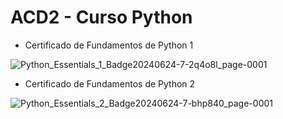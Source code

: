 # ACD2 - Curso Python


* Certificado de Fundamentos de Python 1
  
![Python_Essentials_1_Badge20240624-7-2q4o8l_page-0001](https://github.com/mariaechm/ACD-2---Curso-Python/assets/166523237/6fd48d98-c774-49e2-addb-55030a0a3585)



* Certificado de Fundamentos de Python 2
  
![Python_Essentials_2_Badge20240624-7-bhp840_page-0001](https://github.com/mariaechm/ACD-2---Curso-Python/assets/166523237/46941506-fca7-4607-b2a1-58d88856b935)

